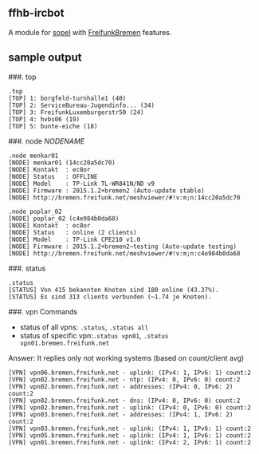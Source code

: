 ## ffhb-ircbot
A module for [sopel](https://github.com/sopel-irc/sopel) with [FreifunkBremen](https://github.com/FreifunkBremen) features.

## sample output

###. top

```
.top
[TOP] 1: borgfeld-turnhalle1 (40)
[TOP] 2: ServiceBureau-Jugendinfo... (34)
[TOP] 3: FreifunkLuxemburgerstr50 (24)
[TOP] 4: hvbs06 (19)
[TOP] 5: bunte-eiche (18)
```

###. node *NODENAME*

```
.node menkar01
[NODE] menkar01 (14cc20a5dc70)
[NODE] Kontakt  : ec8or
[NODE] Status   : OFFLINE
[NODE] Model    : TP-Link TL-WR841N/ND v9
[NODE] Firmware : 2015.1.2+bremen2 (Auto-update stable)
[NODE] http://bremen.freifunk.net/meshviewer/#!v:m;n:14cc20a5dc70
```

```
.node poplar_02
[NODE] poplar_02 (c4e984b0da68)
[NODE] Kontakt  : ec8or
[NODE] Status   : online (2 clients)
[NODE] Model    : TP-Link CPE210 v1.0
[NODE] Firmware : 2015.1.2+bremen2~testing (Auto-update testing)
[NODE] http://bremen.freifunk.net/meshviewer/#!v:m;n:c4e984b0da68
```

###. status

```
.status
[STATUS] Von 415 bekannten Knoten sind 180 online (43.37%).
[STATUS] Es sind 313 clients verbunden (~1.74 je Knoten).
```

###. vpn
Commands
* status of all vpns: `.status`, `.status all`
* status of specific vpn:`.status vpn01`, `.status vpn01.bremen.freifunk.net`

Answer: It replies only not working systems (based on count/client avg)

```
[VPN] vpn06.bremen.freifunk.net - uplink: (IPv4: 1, IPv6: 1) count:2
[VPN] vpn02.bremen.freifunk.net - ntp: (IPv4: 0, IPv6: 0) count:2
[VPN] vpn02.bremen.freifunk.net - addresses: (IPv4: 0, IPv6: 2) count:2
[VPN] vpn02.bremen.freifunk.net - dns: (IPv4: 0, IPv6: 0) count:2
[VPN] vpn02.bremen.freifunk.net - uplink: (IPv4: 0, IPv6: 0) count:2
[VPN] vpn03.bremen.freifunk.net - addresses: (IPv4: 1, IPv6: 2) count:2
[VPN] vpn03.bremen.freifunk.net - uplink: (IPv4: 1, IPv6: 1) count:2
[VPN] vpn05.bremen.freifunk.net - uplink: (IPv4: 1, IPv6: 1) count:2
[VPN] vpn01.bremen.freifunk.net - uplink: (IPv4: 2, IPv6: 1) count:2
```
